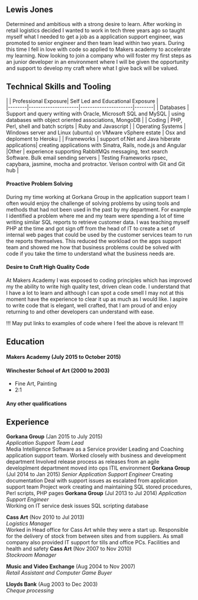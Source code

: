 ## Lewis Jones

Determined and ambitious with a strong desire to learn. After working in retail logistics decided I wanted to work in tech three years ago so taught myself what I needed to get a job as a application support engineer, was promoted to senior engineer and then team lead within two years. During this time I fell in love with code so applied to Makers academy to accelerate my learning. Now looking to join a company who will foster my first steps as an junior developer in an environment where I will be given the opportunity and support to develop my craft where what I give back will be valued.

## Technical Skills and Tooling

|      | Professional Exposure| Self Led and Educational Exposure |  
|--------|---------------------|----------------------|--------|
| Databases | Support and query writing with Oracle, Microsoft SQL and MySQL | using databases with object oriented associations, MongoDB |
| Coding  | PHP, Perl, shell and batch scripts | Ruby and Javascript |
| Operating Systems | Windows server and Linux (ubuntu) on VMware vSphere estate | Osx and deploment to Heroku |
| Frameworks | support of.Net and Java hiberate applications| creating applications with Sinatra, Rails, node.js and Angular
|Other | experience supporting RabbitMQs messaging, text search Software. Bulk email sending servers | Testing Frameworks rpsec, capybara, jasmine, mocha and protractor. Verison control with Git and Git hub |

#### Proactive Problem Solving

During my time working at Gorkana Group in the application support team I often would enjoy the challenge of solving problems by using tools and methods that had not been used in the past by my department. For example I identified a problem where me and my team were spending a lot of time writing similar SQL reports to retrieve customer data. I was teaching myself PHP at the time and got sign off from the head of IT to create a set of internal web pages that could be used by the customer services team to run the reports themselves. This reduced the workload on the apps support team and showed me how that business problems could be solved with code if you take the time to understand what the business  needs are.


#### Desire to Craft High Quality Code

At Makers Academy I was exposed to coding principles which has improved my the ability to write high quality test, driven clean code. I understand that I have a lot to learn and although I can spot a code smell I may not at this moment have the experience to clear it up as much as I would like. I aspire to write code that is elegant, well crafted, that I am proud of and enjoy returning to and other developers can understand with ease.

!!! May put links to examples of code where I feel the above is relevant !!!


## Education

#### Makers Academy (July 2015 to October 2015)


#### Winchester School of Art (2000 to 2003)

- Fine Art, Painting
- 2:1

#### Any other qualifications

## Experience

**Gorkana Group** (Jan 2015 to July 2015)    
*Application Support Team Lead*  
Media Intelligence Software as a Service provider
Leading and Coaching application support team.
Worked closely with business and development department
Involved release process as releases from an agile developlment department moved into ops ITIL environment
**Gorkana Group** (Jul 2014 to Jan 2015)
*Senior Application Support Engineer*
Creating documentation
Deal with support issues as escalated from application support team
Project work creating and maintaining SQL stored procedures, Perl scripts, PHP pages
**Gorkana Group** (Jul 2013 to Jul 2014)
*Application Support Engineer*  
Working on IT service desk issues
SQL scripting database

**Cass Art** (Nov 2010 to Jul 2013)   
*Logistics Manager*  
Worked in Head office for Cass Art while they were a start up. Responsible for the delivery of stock from between sites and from suppliers.
As small company also provided IT support for tills and office PCs. Facilities and health and safety
**Cass Art** (Nov 2007 to Nov 2010)   
*Stockroom Manager*  

**Music and Video Exchange** (Aug 2004 to Nov 2007)   
*Retail Assistant and Computer Game Buyer*

**Lloyds Bank** (Aug 2003 to Dec 2003)   
*Cheque processing*
